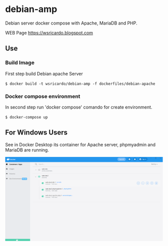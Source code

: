 # debian-amp
Debian server docker compose with Apache, MariaDB and PHP.

WEB Page https://wsricardo.blogspot.com


## Use

### Build Image

First step build Debian apache Server

``
  $ docker build -t wsricardo/debian-amp -f dockerfiles/debian-apache
``

### Docker compose environment

In second step run 'docker compose' comando for create environment.

``
  $ docker-compose up
``

## For Windows Users

  See in Docker Desktop its container for Apache server, phpmyadmin and MariaDB are running.

  ![alt Image of screen docker with containners running](imgs/docker-compose-1.PNG) 
